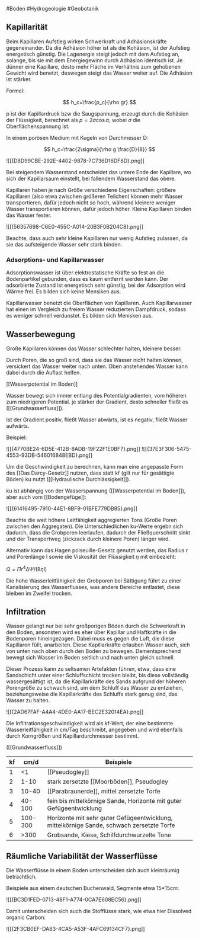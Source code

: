#Boden #Hydrogeologie #Geobotanik 

## Kapillarität

Beim Kapillaren Aufstieg wirken Schwerkraft und Adhäsionskräfte gegeneinander. Da die Adhäsion höher ist als die Kohäsion, ist der Aufstieg energetisch günstig. Die Lagenergie steigt jedoch mit dem Aufstieg an, solange, bis sie mit dem Energiegewinn durch Adhäsion identisch ist. Je dünner eine Kapillare, desto mehr Fläche im Verhältnis zum gehobenen Gewicht wird benetzt, deswegen steigt das Wasser weiter auf. Die Adhäsion ist stärker.

Formel:

$$
h_c=\frac{p_c}{\rho gr}
$$

p ist der Kapillardruck bzw die Saugspannung, erzeugt durch die Kohäsion der Flüssigkeit, berechnet als $p=2\sigma \cos \alpha$, wobei $\sigma$ die Oberflächenspannung ist.

In einem porösen Medium mit Kugeln von Durchmesser D:

$$
h_c=\frac{2\sigma}{\rho g \frac{D}{8}}
$$

![[{D8D99CBE-292E-4402-9878-7C736D16DF8D}.png]]

Bei steigendem Wasserstand entscheidet das untere Ende der Kapillare, wo sich der Kapillarsaum einstellt, bei fallendem Wasserstand das obere.

Kapillaren haben je nach Größe verschiedene Eigenschaften: größere Kapillaren (also etwa zwischen größeren Teilchen) können mehr Wasser transportieren, dafür jedoch nicht so hoch, während kleinere weniger Wasser transportieren können, dafür jedoch höher. Kleine Kapillaren binden das Wasser fester.

![[{56357698-C6E0-455C-A014-20B3F0B204C8}.png]]

Beachte, dass auch sehr kleine Kapillaren nur wenig Aufstieg zulassen, da sie das aufsteigende Wasser sehr stark binden.

### Adsorptions- und Kapillarwasser

Adsorptionswasser ist über elektrostatische Kräfte so fest an die Bodenpartikel gebunden, dass es kaum entfernt werden kann. Der adsorbierte Zustand ist energetisch sehr günstig, bei der Adsorption wird Wärme frei. Es bilden sich keine Mensiken aus.

Kapillarwasser benetzt die Oberflächen von Kapillaren. Auch Kapillarwasser hat einen im Vergleich zu freiem Wasser reduzierten Dampfdruck, sodass es weniger schnell verdunstet. Es bilden sich Menisken aus.

## Wasserbewegung 

Große Kapillaren können das Wasser schlechter halten, kleinere besser. 

Durch Poren, die so groß sind, dass sie das Wasser nicht halten können, versickert das Wasser weiter nach unten. Oben anstehendes Wasser kann dabei durch die Auflast helfen.

[[Wasserpotential im Boden]]

Wasser bewegt sich immer entlang des Potentialgradienten, vom höheren zum niedrigeren Potential. je stärker der Gradient, desto schneller fließt es ([[Grundwasserfluss]]).

Ist der Gradient positiv, fließt Wasser abwärts, ist es negativ, fließt Wasser aufwärts.

Beispiel: 

![[{4770BE24-6D5E-412B-8ADB-19F22F1E0BF7}.png]]
![[{37E3F306-5475-4553-93DB-546016848EBD}.png]]

Um die Geschwindigkeit zu berechnen, kann man eine angepasste Form des [[Das Darcy-Gesetz]] nutzen, dass statt kf (gilt nur für gesättigte Böden) ku nutzt ([[Hydraulische Durchlässigkeit]]).

ku ist abhängig von der Wasserspannung ([[Wasserpotential im Boden]]), aber auch vom [[Bodengefüge]]:

![[{61416495-7910-44E1-8BF9-01BFE779DB85}.png]]

Beachte die weit höhere Leitfähigkeit aggregierten Tons (Große Poren zwischen den Aggregaten). Die Unterschiedlichen ku-Werte ergebn sich dadurch, dass die Grobporen leerlaufen, dadurch der Fließquerschnitt sinkt und der Transportweg (zickzack durch kleinere Poren) länger wird.

Alternativ kann das Hagen poiseuille-Gesetz genutzt werden, das Radius r und Porenlänge l sowie die Viskosität der Flüssigkeit $\eta$ mit einbezieht:

$Q=\Pi r^4 \Delta \Psi / (8 \eta l)$

Die hohe Wasserleitfähigkeit der Grobporen bei Sättigung führt zu einer Kanalisierung des Wasserflusses, was andere Bereiche entlastet, diese bleiben im Zweifel trocken.

## Infiltration

Wasser gelangt nur bei sehr großporigen Böden durch die Schwerkraft in den Boden, ansonsten wird es eher über Kapillar und Haftkräfte in die Bodenporen hineingezogen. Dabei muss es gegen die Luft, die diese Kapillaren füllt, anarbeiten. Diese Kapillarkräfte erlauben Wasser auch, sich von unten nach oben durch den Boden zu bewegen. Dementsprechend bewegt sich Wasser im Boden seitlich und nach unten gleich schnell.

Dieser Prozess kann zu seltsamen Artefakten führen, etwa, dass eine Sandschicht unter einer Schluffschicht trocken bleibt, bis diese vollständig wassergesättigt ist, da die Kapillarkräfte des Sands aufgrund der höheren Porengröße zu schwach sind, um dem Schluff das Wasser zu entziehen, beziehungsweise die Kapillarkräfte des Schluffs stark genug sind, das Wasser zu halten.

![[{2AD67FAF-A4A4-4DE0-AA17-BEC2E32014EA}.png]]

Die Infiltrationsgeschwindigkeit wird als kf-Wert, der eine bestimmte Wasserleitfähigkeit in cm/Tag beschreibt,  angegeben und wird ebenfalls durch Korngrößen und Kapillardurchmesser bestimmt.

([[Grundwasserfluss]])


| kf  | cm/d    | Beispiele                                                                                |
| --- | ------- | ---------------------------------------------------------------------------------------- |
| 1   | <1      | [[Pseudogley]]                                                                           |
| 2   | 1-10    | stark zersetzte [[Moorböden]], Pseudogley                                                    |
| 3   | 10-40   | [[Parabraunerde]], mittel zersetzte Torfe                                                |
| 4   | 40-100  | fein bis mittelkörnige Sande, Horizonte mit guter Gefügeentwicklung                      |
| 5   | 100-300 | Horizonte mit sehr guter Gefügeentwicklung, mittelkörnige Sande, schwach zersetzte Torfe |
| 6   | >300    | Grobsande, Kiese, Schilfdurchwurzelte Tone                                                                                         |

## Räumliche Variabilität der Wasserflüsse

Die Wasserflüsse in einem Boden unterscheiden sich auch kleinräumig beträchtlich. 

Beispiele aus einem deutschen Buchenwald, Segmente etwa 15*15cm:

![[{BC3D1FED-0713-48F1-A774-0CA7E608EC56}.png]]

Damit unterscheiden sich auch die Stofflüsse stark, wie etwa hier Dissolved organic Carbon:

![[{2F3CB0EF-DA83-4CA5-A53F-4AFC69134CF7}.png]]